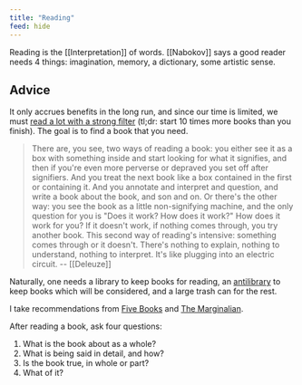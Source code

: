 ```yaml
---
title: "Reading"
feed: hide
---
```


Reading is the [[Interpretation]] of words. [[Nabokov]] says a good reader needs 4 things: imagination, memory, a dictionary, some artistic sense.

## Advice

It only accrues benefits in the long run, and since our time is limited, we must [read a lot with a strong filter](https://www.collaborativefund.com/blog/how-to-read-lots-of-inputs-and-a-strong-filter/) (tl;dr: start 10 times more books than you finish). The goal is to find a book that you need.

> There are, you see, two ways of reading a book: you either see it as a box with something inside and start looking for what it signifies, and then if you're even more perverse or depraved you set off after signifiers. And you treat the next book like a box contained in the first or containing it. And you annotate and interpret and question, and write a book about the book, and son and on. Or there's the other way: you see the book as a little non-signifying machine, and the only question for you is "Does it work? How does it work?" How does it work for you? If it doesn't work, if nothing comes through, you try another book. This second way of reading's intensive: something comes through or it doesn't. There's nothing to explain, nothing to understand, nothing to interpret. It's like plugging into an electric circuit. -- [[Deleuze]]

Naturally, one needs a library to keep books for reading, an [antilibrary](https://en.wikipedia.org/wiki/Antilibrary) to keep books which will be considered, and a large trash can for the rest.

I take recommendations from [Five Books](https://fivebooks.com/) and [The Marginalian](https://www.themarginalian.org/). 

After reading a book, ask four questions:
1. What is the book about as a whole?
2. What is being said in detail, and how?
3. Is the book true, in whole or part?
4. What of it?